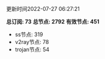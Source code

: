 更新时间2022-07-27 06:27:21

**总订阅: 73**
**总节点: 2792**
**有效节点: 451**
- ss节点: 319
- v2ray节点: 78
- trojan节点: 54
